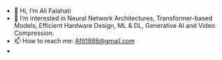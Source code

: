 - 👋 Hi, I’m Ali Falahati
- 👀 I’m interested in Neural Network Architectures, Transformer-based Models, Efficient Hardware Design, ML & DL, Generative AI and Video Compression.
- 📫 How to reach me: Aflt1998@gmail.com
- 

